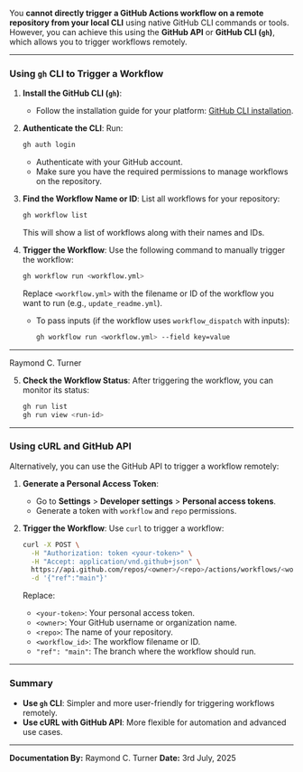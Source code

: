 You **cannot directly trigger a GitHub Actions workflow on a remote repository from your local CLI** using native GitHub CLI commands or tools. However, you can achieve this using the **GitHub API** or **GitHub CLI (`gh`)**, which allows you to trigger workflows remotely.

---

### **Using `gh` CLI to Trigger a Workflow**

1. **Install the GitHub CLI (`gh`)**:
   - Follow the installation guide for your platform: [GitHub CLI installation](https://cli.github.com/).

2. **Authenticate the CLI**:
   Run:
   ```bash
   gh auth login
   ```
   - Authenticate with your GitHub account.
   - Make sure you have the required permissions to manage workflows on the repository.

3. **Find the Workflow Name or ID**:
   List all workflows for your repository:
   ```bash
   gh workflow list
   ```
   This will show a list of workflows along with their names and IDs.

4. **Trigger the Workflow**:
   Use the following command to manually trigger the workflow:
   ```bash
   gh workflow run <workflow.yml>
   ```
   Replace `<workflow.yml>` with the filename or ID of the workflow you want to run (e.g., `update_readme.yml`).

   - To pass inputs (if the workflow uses `workflow_dispatch` with inputs):
     ```bash
     gh workflow run <workflow.yml> --field key=value
     ```

---

Raymond C. Turner

5. **Check the Workflow Status**:
   After triggering the workflow, you can monitor its status:
   ```bash
   gh run list
   gh run view <run-id>
   ```

---

### **Using cURL and GitHub API**

Alternatively, you can use the GitHub API to trigger a workflow remotely:

1. **Generate a Personal Access Token**:
   - Go to **Settings** > **Developer settings** > **Personal access tokens**.
   - Generate a token with `workflow` and `repo` permissions.

2. **Trigger the Workflow**:
   Use `curl` to trigger a workflow:
   ```bash
   curl -X POST \
     -H "Authorization: token <your-token>" \
     -H "Accept: application/vnd.github+json" \
     https://api.github.com/repos/<owner>/<repo>/actions/workflows/<workflow_id>/dispatches \
     -d '{"ref":"main"}'
   ```

   Replace:
   - `<your-token>`: Your personal access token.
   - `<owner>`: Your GitHub username or organization name.
   - `<repo>`: The name of your repository.
   - `<workflow_id>`: The workflow filename or ID.
   - `"ref": "main"`: The branch where the workflow should run.

---

### Summary
- **Use `gh` CLI**: Simpler and more user-friendly for triggering workflows remotely.
- **Use cURL with GitHub API**: More flexible for automation and advanced use cases.

---

**Documentation By:** Raymond C. Turner
**Date:** 3rd July, 2025
